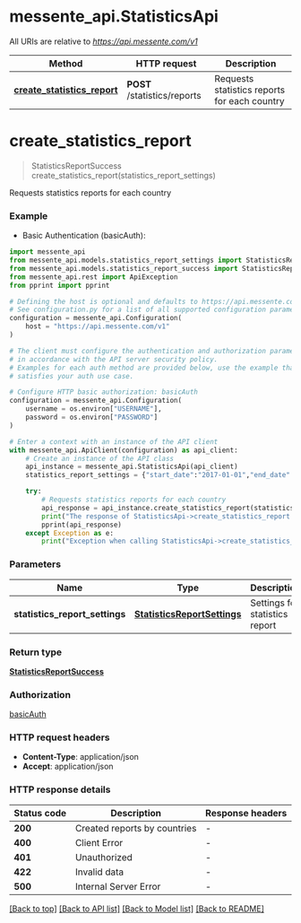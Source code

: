 # messente_api.StatisticsApi

All URIs are relative to *https://api.messente.com/v1*

Method | HTTP request | Description
------------- | ------------- | -------------
[**create_statistics_report**](StatisticsApi.md#create_statistics_report) | **POST** /statistics/reports | Requests statistics reports for each country


# **create_statistics_report**
> StatisticsReportSuccess create_statistics_report(statistics_report_settings)

Requests statistics reports for each country

### Example

* Basic Authentication (basicAuth):

```python
import messente_api
from messente_api.models.statistics_report_settings import StatisticsReportSettings
from messente_api.models.statistics_report_success import StatisticsReportSuccess
from messente_api.rest import ApiException
from pprint import pprint

# Defining the host is optional and defaults to https://api.messente.com/v1
# See configuration.py for a list of all supported configuration parameters.
configuration = messente_api.Configuration(
    host = "https://api.messente.com/v1"
)

# The client must configure the authentication and authorization parameters
# in accordance with the API server security policy.
# Examples for each auth method are provided below, use the example that
# satisfies your auth use case.

# Configure HTTP basic authorization: basicAuth
configuration = messente_api.Configuration(
    username = os.environ["USERNAME"],
    password = os.environ["PASSWORD"]
)

# Enter a context with an instance of the API client
with messente_api.ApiClient(configuration) as api_client:
    # Create an instance of the API class
    api_instance = messente_api.StatisticsApi(api_client)
    statistics_report_settings = {"start_date":"2017-01-01","end_date":"2019-06-20","message_types":["sms"]} # StatisticsReportSettings | Settings for statistics report

    try:
        # Requests statistics reports for each country
        api_response = api_instance.create_statistics_report(statistics_report_settings)
        print("The response of StatisticsApi->create_statistics_report:\n")
        pprint(api_response)
    except Exception as e:
        print("Exception when calling StatisticsApi->create_statistics_report: %s\n" % e)
```



### Parameters


Name | Type | Description  | Notes
------------- | ------------- | ------------- | -------------
 **statistics_report_settings** | [**StatisticsReportSettings**](StatisticsReportSettings.md)| Settings for statistics report | 

### Return type

[**StatisticsReportSuccess**](StatisticsReportSuccess.md)

### Authorization

[basicAuth](../README.md#basicAuth)

### HTTP request headers

 - **Content-Type**: application/json
 - **Accept**: application/json

### HTTP response details

| Status code | Description | Response headers |
|-------------|-------------|------------------|
**200** | Created reports by countries |  -  |
**400** | Client Error |  -  |
**401** | Unauthorized |  -  |
**422** | Invalid data |  -  |
**500** | Internal Server Error |  -  |

[[Back to top]](#) [[Back to API list]](../README.md#documentation-for-api-endpoints) [[Back to Model list]](../README.md#documentation-for-models) [[Back to README]](../README.md)

